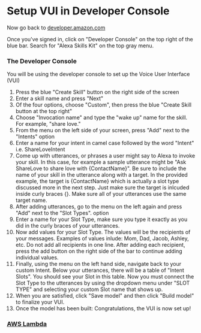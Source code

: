 # Setup VUI in Developer Console 


<p>Now go back to <a href="http://developer.amazon.com">developer.amazon.com</a></p>

Once you've signed in, click on "Developer Console" on the top right of the blue bar. Search for "Alexa Skills Kit" on the top gray menu. 

### The Developer Console 
<p>You will be using the developer console to set up the Voice User Interface (VUI)</p>

<ol> 
<li>Press the blue "Create Skill" button on the right side of the screen</li>

<li>Enter a skill name and press "Next"</li>

<li>Of the four options, choose "Custom", then press the blue "Create Skill button at the top right"</li>

<li>Choose "Invocation name" and type the "wake up" name for the skill. For example, "share love."</li>

<li>From the menu on the left side of your screen, press "Add" next to the "Intents" option</li>
 
<li>Enter a name for your intent in camel case followed by the word "Intent" i.e. ShareLoveIntent</li>

<li>Come up with utterances, or phrases a user might say to Alexa to invoke your skill. In this case, for example a 
sample utterance might be "Ask ShareLove to share love with {ContactName}". Be sure to include the name of your skill
in the utterance along with a target. In the provided example, the target is {ContactName} which is actually a slot type 
discussed more in the next step. Just make sure the target is inlcuded inside curly braces {}. Make sure all of your
utterances use the same target name.</li>

<li>After adding utterances, go to the menu on the left again and press "Add" next to the "Slot Types". option</li>

<li>Enter a name for your Slot Type, make sure you type it exactly as you did in the curly braces of your utterances.</li>
 
<li>Now add values for your Slot Type. The values will be the recipients of your messages. Examples of values inlude:
Mom, Dad, Jacob, Ashley, etc. Do not add all recipients in one line. After adding each recipient, press the add button on the
right side of the bar to continue adding individual values.</li>

<li>Finally, using the menu on the left hand side, navigate back to your custom Intent. Below your utterances, there will
be a table of "Intent Slots". You should see your Slot in this table. Now you must connect the Slot Type to the utterances
by using the dropdown menu under "SLOT TYPE" and selecting your custom Slot name that shows up.</li>

<li>When you are satisfied, click "Save model" and then click "Build model" to finalize your VUI.</li>

<li>Once the model has been built: Congratulations, the VUI is now set up!</li>
</ol>

### <a href="https://github.com/mrvivacious/AWS_Lambda_and_SNS/blob/master/page2.md">AWS Lambda</a>
